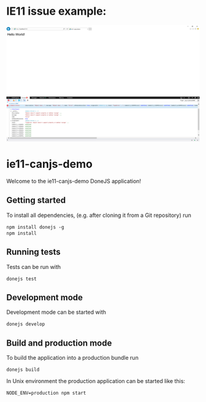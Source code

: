 # IE11 issue example:
![alt text](https://raw.githubusercontent.com/Lighttree/ie11-canjs-demo/master/Capture.PNG)

# ie11-canjs-demo

Welcome to the ie11-canjs-demo DoneJS application!

## Getting started

To install all dependencies, (e.g. after cloning it from a Git repository) run

```
npm install donejs -g
npm install
```

## Running tests

Tests can be run with

```
donejs test
```

## Development mode

Development mode can be started with

```
donejs develop
```

## Build and production mode

To build the application into a production bundle run

```
donejs build
```

In Unix environment the production application can be started like this:

```
NODE_ENV=production npm start
```
